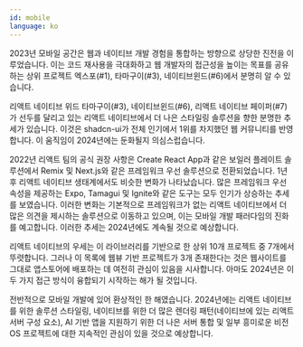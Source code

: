 ```yaml
---
id: mobile
language: ko
---
```


2023년 모바일 공간은 웹과 네이티브 개발 경험을 통합하는 방향으로 상당한 진전을 이루었습니다. 이는 코드 재사용을 극대화하고 웹 개발자의 접근성을 높이는 목표를 공유하는 상위 프로젝트 엑스포(#1), 타마구이(#3), 네이티브윈드(#6)에서 분명히 알 수 있습니다.

리액트 네이티브 위드 타마구이(#3), 네이티브윈드(#6), 리액트 네이티브 페이퍼(#7)가 선두를 달리고 있는 리액트 네이티브에서 더 나은 스타일링 솔루션을 향한 분명한 추세가 있습니다. 이것은 shadcn-ui가 전체 인기에서 1위를 차지했던 웹 커뮤니티를 반영합니다. 이 움직임이 2024년에는 둔화될지 의심스럽습니다.

2022년 리액트 팀의 공식 권장 사항은 Create React App과 같은 보일러 플레이트 솔루션에서 Remix 및 Next.js와 같은 프레임워크 우선 솔루션으로 전환되었습니다. 1년 후 리액트 네이티브 생태계에서도 비슷한 변화가 나타났습니다. 많은 프레임워크 우선 속성을 제공하는 Expo, Tamagui 및 Ignite와 같은 도구는 모두 인기가 상승하는 추세를 보였습니다. 이러한 변화는 기본적으로 프레임워크가 없는 리액트 네이티브에서 더 많은 의견을 제시하는 솔루션으로 이동하고 있으며, 이는 모바일 개발 패러다임의 진화를 예고합니다. 이러한 추세는 2024년에도 계속될 것으로 예상합니다.

리액트 네이티브의 우세는 이 라이브러리를 기반으로 한 상위 10개 프로젝트 중 7개에서 뚜렷합니다. 그러나 이 목록에 웹뷰 기반 프로젝트가 3개 존재한다는 것은 웹사이트를 그대로 앱스토어에 배포하는 데 여전히 관심이 있음을 시사합니다. 아마도 2024년은 이 두 가지 접근 방식이 융합되기 시작하는 해가 될 것입니다.

전반적으로 모바일 개발에 있어 환상적인 한 해였습니다. 2024년에는 리액트 네이티브를 위한 솔루션 스타일링, 네이티브를 위한 더 많은 렌더링 패턴(네이티브에 있는 리액트 서버 구성 요소), AI 기반 앱을 지원하기 위한 더 나은 서버 통합 및 일부 흥미로운 비전 OS 프로젝트에 대한 지속적인 관심이 있을 것으로 예상합니다.
